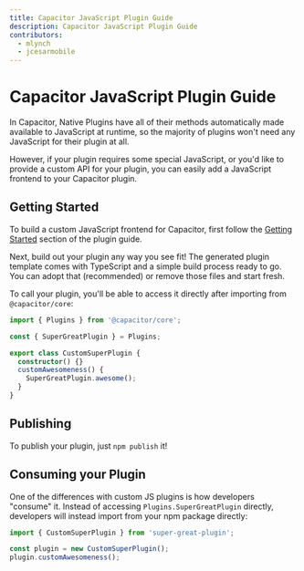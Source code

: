 ```yaml
---
title: Capacitor JavaScript Plugin Guide
description: Capacitor JavaScript Plugin Guide
contributors:
  - mlynch
  - jcesarmobile
---
```


# Capacitor JavaScript Plugin Guide

In Capacitor, Native Plugins have all of their methods automatically made available to JavaScript at runtime, so the majority of plugins won't need any JavaScript for their plugin at all.

However, if your plugin requires some special JavaScript, or you'd like to provide a custom API for your plugin, you can easily add a JavaScript frontend to your Capacitor plugin.

## Getting Started

To build a custom JavaScript frontend for Capacitor, first follow the [Getting Started](/docs/plugins) section of the plugin guide.

Next, build out your plugin any way you see fit! The generated plugin template comes with TypeScript and a simple build process ready to go. You can adopt that (recommended) or remove those files and start fresh.

To call your plugin, you'll be able to access it directly after importing from `@capacitor/core`:

```typescript
import { Plugins } from '@capacitor/core';

const { SuperGreatPlugin } = Plugins;

export class CustomSuperPlugin {
  constructor() {}
  customAwesomeness() {
    SuperGreatPlugin.awesome();
  }
}
```

## Publishing

To publish your plugin, just `npm publish` it!

## Consuming your Plugin

One of the differences with custom JS plugins is how developers "consume" it. Instead of accessing `Plugins.SuperGreatPlugin` directly, developers will instead import from your npm package directly:

```typescript
import { CustomSuperPlugin } from 'super-great-plugin';

const plugin = new CustomSuperPlugin();
plugin.customAwesomeness();
```
